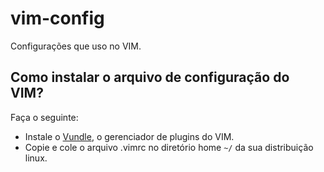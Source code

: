 # vim-config
Configurações que uso no VIM.

## Como instalar o arquivo de configuração do VIM?

Faça o seguinte:
* Instale o [Vundle](http://github.com/VundleVim/Vundle.Vim), o gerenciador de plugins do VIM.
* Copie e cole o arquivo .vimrc no diretório home `~/` da sua distribuição linux.
